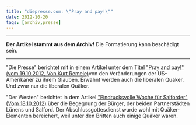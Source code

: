 ```yaml
---
title: "diepresse.com: \"Pray and pay!\""
date: 2012-10-20
tags: [archiv,presse]
---
```

<hr><b>Der Artikel stammt aus dem Archiv!</b> Die Formatierung kann beschädigt sein.<hr>

"Die Presse" berichtet mit in einem Artikel unter dem Titel <a href="http://diepresse.com/home/spectrum/zeichenderzeit/1303453/Pray-and-pay">"Pray and pay!" (vom 19.10.2012,  Von Kurt Remele)</a>von den Veränderungen der US-Amerikaner zu ihrem Glauben. Erwähnt werden auch die liberalen Quäker. Und zwar nur die liberalen Quäker.

"Der Westen" berichtet in dem Artikel <a href="http://www.derwesten.de/staedte/luenen/eindrucksvolle-woche-fuer-salforder-id7205697.html">"Eindrucksvolle Woche für Salforder" (Vom 18.10.2012)</a> über die Begegnung der Bürger, der beiden Partnerstädten Lünens und Salford. Der Abschlussgottesdienst wurde wohl mit Quäker-Elementen bereichert, weil unter den Britten auch einige Quäker waren.

